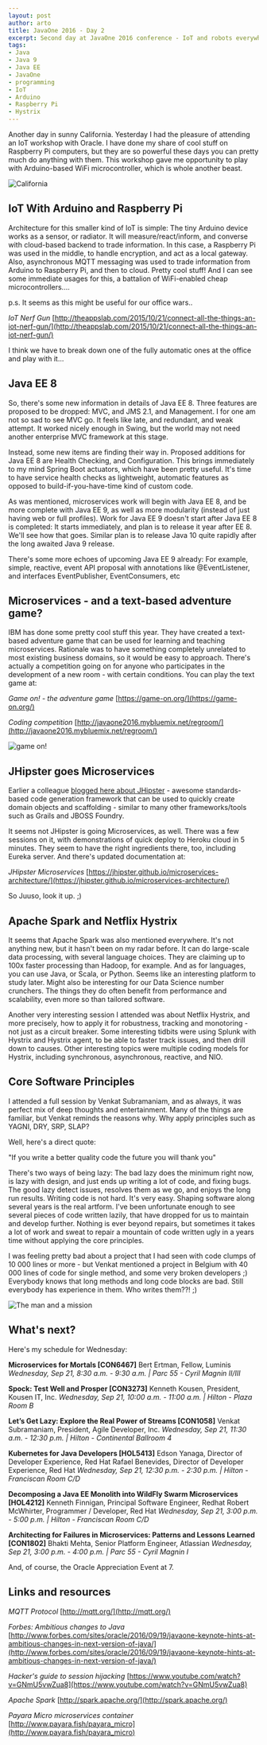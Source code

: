 ```yaml
---
layout: post
author: arto
title: JavaOne 2016 - Day 2
excerpt: Second day at JavaOne 2016 conference - IoT and robots everywhere, also how to write maintainable and fault tolerant code
tags:
- Java
- Java 9
- Java EE
- JavaOne
- programming
- IoT
- Arduino
- Raspberry Pi
- Hystrix
---
```


Another day in sunny California. Yesterday I had the pleasure of attending an IoT workshop with Oracle. I have done my share of cool stuff on Raspberry Pi computers, but they are so powerful these days you can pretty much do anything with them. This workshop gave me opportunity to play with Arduino-based WiFi microcontroller, which is whole another beast.

![California](/img/javaone2016/2016-09-21-01.jpg)

## IoT With Arduino and Raspberry Pi

Architecture for this smaller kind of IoT is simple: The tiny Arduino device works as a sensor, or radiator. It will measure/react/inform, and converse with cloud-based backend to trade information. In this case, a Raspberry Pi was used in the middle, to handle encryption, and act as a local gateway. Also, asynchronous MQTT messaging was used to trade information from Arduino to Raspberry Pi, and then to cloud. Pretty cool stuff! And I can see some immediate usages for this, a battalion of WiFi-enabled cheap microcontrollers....

p.s. It seems as this might be useful for our office wars..

*IoT Nerf Gun*
[http://theappslab.com/2015/10/21/connect-all-the-things-an-iot-nerf-gun/](http://theappslab.com/2015/10/21/connect-all-the-things-an-iot-nerf-gun/)

I think we have to break down one of the fully automatic ones at the office and play with it...

## Java EE 8

So, there's some new information in details of Java EE 8. Three features are proposed to be dropped: MVC, and JMS 2.1, and Management. I for one am not so sad to see MVC go. It feels like late, and redundant, and weak attempt. It worked nicely enough in Swing, but the world may not need another enterprise MVC framework at this stage.

Instead, some new items are finding their way in. Proposed additions for Java EE 8 are Health Checking, and Configuration. This brings immediately to my mind Spring Boot actuators, which have been pretty useful. It's time to have service health checks as lightweight, automatic features as opposed to build-if-you-have-time kind of custom code.

As was mentioned, microservices work will begin with Java EE 8, and be more complete with Java EE 9, as well as more modularity (instead of just having web or full profiles). Work for Java EE 9 doesn't start after Java EE 8 is completed: It starts immediately, and plan is to release it year after EE 8. We'll see how that goes. Similar plan is to release Java 10 quite rapidly after the long awaited Java 9 release.

There's some more echoes of upcoming Java EE 9 already: For example, simple, reactive, event API proposal with annotations like @EventListener, and interfaces EventPublisher, EventConsumers, etc

## Microservices - and a text-based adventure game?

IBM has done some pretty cool stuff this year. They have created a text-based adventure game that can be used for learning and teaching microservices. Rationale was to have something completely unrelated to most existing business domains, so it would be easy to approach. There's actually a competition going on for anyone who participates in the development of a new room - with certain conditions. You can play the text game at:

*Game on! - the adventure game*
[https://game-on.org/](https://game-on.org/)

*Coding competition*
[http://javaone2016.mybluemix.net/regroom/](http://javaone2016.mybluemix.net/regroom/)

![game on!](/img/javaone2016/2016-09-21-02.png)

## JHipster goes Microservices

Earlier a colleague [blogged here about JHipster](http://dev.solita.fi/2015/03/09/java-and-hipster.html) - awesome standards-based code generation framework that can be used to quickly create domain objects and scaffolding - similar to many other frameworks/tools such as Grails and JBOSS Foundry.

It seems not JHipster is going Microservices, as well. There was a few sessions on it, with demonstrations of quick deploy to Heroku cloud in 5 minutes. They seem to have the right ingredients there, too, including Eureka server. And there's updated documentation at:

*JHipster Microservices*
[https://jhipster.github.io/microservices-architecture/](https://jhipster.github.io/microservices-architecture/)

So Juuso, look it up. ;)

## Apache Spark and Netflix Hystrix

It seems that Apache Spark was also mentioned everywhere. It's not anything new, but it hasn't been on my radar before. It can do large-scale data processing, with several language choices. They are claiming up to 100x faster processing than Hadoop, for example. And as for languages, you can use Java, or Scala, or Python. Seems like an interesting platform to study later. Might also be interesting for our Data Science number crunchers. The things they do often benefit from performance and scalability, even more so than tailored software.

Another very interesting session I attended was about Netflix Hystrix, and more precisely, how to apply it for robustness, tracking and monotoring  - not just as a circuit breaker. Some interesting tidbits were using Splunk with Hystrix and Hystrix agent, to be able to faster track issues, and then drill down to causes. Other interesting topics were multiple coding models for Hystrix, including synchronous, asynchronous, reactive, and NIO.

## Core Software Principles

I attended a full session by Venkat Subramaniam, and as always, it was perfect mix of deep thoughts and entertainment. Many of the things are familiar, but Venkat reminds the reasons why. Why apply principles such as YAGNI, DRY, SRP, SLAP?

Well, here's a direct quote:

"If you write a better quality code the future you will thank you"

There's two ways of being lazy: The bad lazy does the minimum right now, is lazy with design, and just ends up writing a lot of code, and fixing bugs. The good lazy detect issues, resolves them as we go, and enjoys the long run results. Writing code is not hard. It's very easy. Shaping software along several years is the real artform. I've been unfortunate enough to see several pieces of code written lazily, that have dropped for us to maintain and develop further. Nothing is ever beyond repairs, but sometimes it takes a lot of work and sweat to repair a mountain of code written ugly in a years time without applying the core principles.

I was feeling pretty bad about a project that I had seen with code clumps of 10 000 lines or more - but Venkat mentioned a project in Belgium with 40 000 lines of code for single method, and some very broken developers ;) Everybody knows that long methods and long code blocks are bad. Still everybody has experience in them. Who writes them??! ;)

![The man and a mission](/img/javaone2016/2016-09-21-03.jpg)

## What's next?

Here's my schedule for Wednesday:

**Microservices for Mortals [CON6467]**
Bert Ertman, Fellow, Luminis
*Wednesday, Sep 21, 8:30 a.m. - 9:30 a.m. | Parc 55 - Cyril Magnin II/III*

**Spock: Test Well and Prosper [CON3273]**
Kenneth Kousen, President, Kousen IT, Inc.
*Wednesday, Sep 21, 10:00 a.m. - 11:00 a.m. | Hilton - Plaza Room B*

**Let’s Get Lazy: Explore the Real Power of Streams [CON1058]**
Venkat Subramaniam, President, Agile Developer, Inc.
*Wednesday, Sep 21, 11:30 a.m. - 12:30 p.m. | Hilton - Continental Ballroom 4*

**Kubernetes for Java Developers [HOL5413]**
Edson Yanaga, Director of Developer Experience, Red Hat
Rafael Benevides, Director of Developer Experience, Red Hat
*Wednesday, Sep 21, 12:30 p.m. - 2:30 p.m. | Hilton - Franciscan Room C/D*

**Decomposing a Java EE Monolith into WildFly Swarm Microservices [HOL4212]**
Kenneth Finnigan, Principal Software Engineer, Redhat
Robert McWhirter, Programmer / Developer, Red Hat
*Wednesday, Sep 21, 3:00 p.m. - 5:00 p.m. | Hilton - Franciscan Room C/D*

**Architecting for Failures in Microservices: Patterns and Lessons Learned [CON1802]**
Bhakti Mehta, Senior Platform Engineer, Atlassian
*Wednesday, Sep 21, 3:00 p.m. - 4:00 p.m. | Parc 55 - Cyril Magnin I*

And, of course, the Oracle Appreciation Event at 7.

## Links and resources

*MQTT Protocol*
[http://mqtt.org/](http://mqtt.org/)

*Forbes: Ambitious changes to Java*
[http://www.forbes.com/sites/oracle/2016/09/19/javaone-keynote-hints-at-ambitious-changes-in-next-version-of-java/](http://www.forbes.com/sites/oracle/2016/09/19/javaone-keynote-hints-at-ambitious-changes-in-next-version-of-java/)

*Hacker's guide to session hijacking*
[https://www.youtube.com/watch?v=GNmU5vwZua8](https://www.youtube.com/watch?v=GNmU5vwZua8)

*Apache Spark*
[http://spark.apache.org/](http://spark.apache.org/)

*Payara Micro microservices container*
[http://www.payara.fish/payara_micro](http://www.payara.fish/payara_micro)
